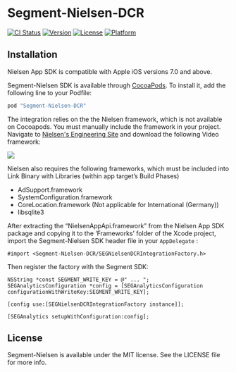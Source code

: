 # Segment-Nielsen-DCR

[![CI Status](http://img.shields.io/travis/segment-integrations/analytics-ios-integration-nielsen-dcr.svg?style=flat)](https://travis-ci.org/segment-integrations/analytics-ios-integration-nielsen-dcr)
[![Version](https://img.shields.io/cocoapods/v/Segment-Nielsen-DCR.svg?style=flat)](http://cocoapods.org/pods/Segment-Nielsen-DCR)
[![License](https://img.shields.io/cocoapods/l/Segment-Nielsen-DCR.svg?style=flat)](http://cocoapods.org/pods/Segment-Nielsen-DCR)
[![Platform](https://img.shields.io/cocoapods/p/Segment-Nielsen-DCR.svg?style=flat)](http://cocoapods.org/pods/Segment-Nielsen-DCR)

## Installation

Nielsen App SDK is compatible with Apple iOS versions 7.0 and above.

Segment-Nielsen SDK is available through [CocoaPods](http://cocoapods.org). To install
it, add the following line to your Podfile:

```ruby
pod "Segment-Nielsen-DCR"
```

The integration relies on the the Nielsen framework, which is not available on Cocoapods. You must manually include the framework in your project. Navigate to [Nielsen's Engineering Site](https://engineeringforum.nielsen.com/sdk/developers/downloads.php) and download the following Video framework:

![](http://i.imgur.com/Xp1kRWd.png+)

Nielsen also requires the following frameworks, which must be included into Link Binary with Libraries (within app target’s Build Phases)
  - AdSupport.framework
  - SystemConfiguration.framework
  - CoreLocation.framework (Not applicable for International (Germany))
  - libsqlite3

After extracting the “NielsenAppApi.framework” from the Nielsen App SDK package and copying it to the ‘Frameworks’ folder of the Xcode project, import the Segment-Nielsen SDK header file in your `AppDelegate` :

`#import <Segment-Nielsen-DCR/SEGNielsenDCRIntegrationFactory.h>`

Then register the factory with the Segment SDK:

```
NSString *const SEGMENT_WRITE_KEY = @" ... ";
SEGAnalyticsConfiguration *config = [SEGAnalyticsConfiguration configurationWithWriteKey:SEGMENT_WRITE_KEY];

[config use:[SEGNielsenDCRIntegrationFactory instance]];

[SEGAnalytics setupWithConfiguration:config];
```

## License

Segment-Nielsen is available under the MIT license. See the LICENSE file for more info.
